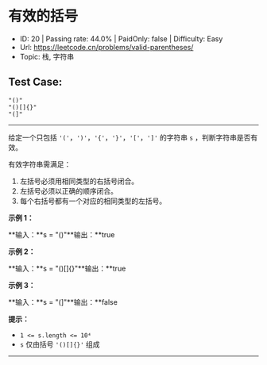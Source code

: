 # 有效的括号                                                          

* ID: 20      | Passing rate: 44.0% | PaidOnly: false  | Difficulty: Easy 
* Url: https://leetcode.cn/problems/valid-parentheses/ 
* Topic: 栈, 字符串 

## Test Case: 
```
"()"
"()[]{}"
"(]"
```



---
给定一个只包括 `'('`，`')'`，`'{'`，`'}'`，`'['`，`']'` 的字符串 `s`
，判断字符串是否有效。

有效字符串需满足：

1. 左括号必须用相同类型的右括号闭合。
2. 左括号必须以正确的顺序闭合。
3. 每个右括号都有一个对应的相同类型的左括号。


**示例 1：**

**输入：**s = \"()\"**输出：**true

**示例 2：**

**输入：**s = \"()[]{}\"**输出：**true

**示例 3：**

**输入：**s = \"(]\"**输出：**false


**提示：**

* `1 <= s.length <= 10⁴`
* `s` 仅由括号 `'()[]{}'` 组成

---